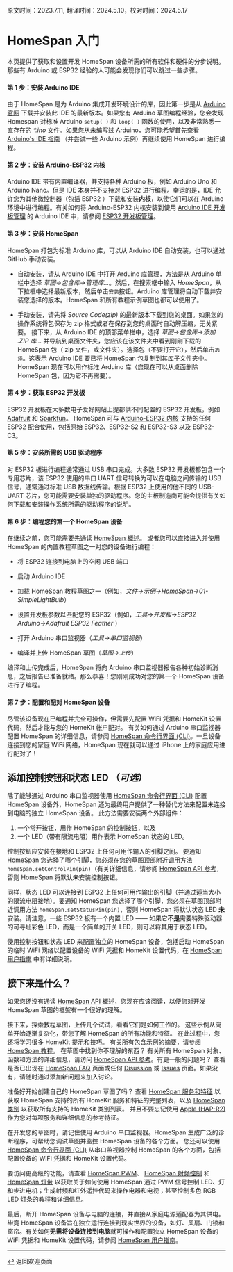 原文时间：2023.7.11, 翻译时间：2024.5.10，校对时间：2024.5.17

# HomeSpan 入门

本页提供了获取和设置开发 HomeSpan 设备所需的所有软件和硬件的分步说明。那些有 Arduino 或 ESP32 经验的人可能会发现你们可以跳过一些步骤。

#### 第 1 步：安装 Arduino IDE

由于 HomeSpan 是为 Arduino 集成开发环境设计的库，因此第一步是从 [Arduino 官网](https://www.arduino.cc/en/software) 下载并安装此 IDE 的最新版本。如果您有 Arduino 草图编程经验，您会发现 Homespan 对标准 Arduino `setup( )` 和 `loop( )` 函数的使用，以及非常熟悉一直存在的 *\*.ino* 文件。如果您从未编写过 Arduino，您可能希望首先查看 [Arduino's IDE 指南](https://www.arduino.cc/en/Guide/Environment) （并尝试一些 Arduino 示例）再继续使用 HomeSpan 进行编程。

#### 第 2 步：安装 Arduino-ESP32 内核

Arduino IDE 带有内置编译器，并支持各种 Arduino 板，例如 Arduino Uno 和 Arduino Nano。但是 IDE 本身并不支持对 ESP32 进行编程。幸运的是，IDE 允许您为其他微控制器（包括 ESP32 ）下载和安装**内核**，以使它们可以在 Arduino 环境中进行编程。有关如何将 Arduino-ESP32 内核安装到使用 [Arduino IDE 开发板管理](https://github.com/espressif/arduino-esp32/blob/master/docs/arduino-ide/boards_manager.md) 的 Arduino IDE 中，请参阅 [ESP32 开发板管理](https://github.com/espressif/arduino-esp32/blob/master/docs/arduino-ide/boards_manager.md)。

#### 第 3 步：安装 HomeSpan

HomeSpan 打包为标准 Arduino 库，可以从 Arduino IDE 自动安装，也可以通过 GitHub 手动安装。

* 自动安装，请从 Arduino IDE 中打开 Arduino 库管理，方法是从 Arduino 单栏中选择 *草图→包含库→管理库...*。然后，在搜索框中输入 *HomeSpan*，从下拉框中选择最新版本，然后单击`安装`按钮。Arduino 库管理将自动下载并安装您选择的版本。HomeSpan 和所有教程示例草图也都可以使用了。


* 手动安装，请先将 *Source Code(zip)* 的最新版本下载到您的桌面。如果您的操作系统将包保存为 zip 格式或者在保存到您的桌面时自动解压缩，无关紧要。 接下来，从 Arduino IDE 的顶部菜单栏中，选择 *草图→包含库→添加 .ZIP 库...* 并导航到桌面文件夹，您应该在该文件夹中看到刚刚下载的 HomeSpan 包（ zip 文件，或文件夹）。选择包（不要打开它），然后单击`选择`。这表示 Arduino IDE 要已将 HomeSpan 包复制到其库子文件夹中。HomeSpan 现在可以用作标准 Arduino 库（您现在可以从桌面删除 HomeSpan 包，因为它不再需要）。

#### 第 4 步：获取 ESP32 开发板

ESP32 开发板在大多数电子爱好网站上提都供不同配置的 ESP32 开发板，例如 [Adafruit](https://www.adafruit.com) 和 [Sparkfun](https://www.sparkfun.com)。 HomeSpan 可与 [Arduino-ESP32 内核](https://docs.espressif.com/projects/arduino-esp32/en/latest/getting_started.html#supported-soc-s) 支持的任何 ESP32 配合使用，包括原始 ESP32、ESP32-S2 和 ESP32-S3 以及 ESP32-C3。


#### 第 5 步：安装所需的 USB 驱动程序


对 ESP32 板进行编程通常通过 USB 串口完成。大多数 ESP32 开发板都包含一个专用芯片，该 ESP32 使用的串口 UART 信号转换为可以在电脑之间传输的 USB 信号，通常通过标准 USB 数据线传输。根据 ESP32 上使用的他不同的 USB-UART 芯片，您可能需要安装单独的驱动程序。您的主板制造商可能会提供有关如何下载和安装操作系统所需的驱动程序的说明。

#### 第 6 步：编程您的第一个 HomeSpan 设备

在继续之前，您可能需要先通读 [HomeSpan 概述](Overview.md)。 或者您可以直接进入并使用 HomeSpan 的内置教程草图之一对您的设备进行编程：

* 将 ESP32 连接到电脑上的空闲 USB 端口

* 启动 Arduino IDE

* 加载 HomeSpan 教程草图之一（例如，*文件→示例→HomeSpan→01-SimpleLightBulb*）

* 设置开发板参数以匹配您的 ESP32（例如，*工具→开发板→ESP32 Arduino→Adafruit ESP32 Feather* ）

* 打开 Arduino 串口监视器（*工具→串口监视器*）

* 编译并上传 HomeSpan 草图（*草图→上传*）

编译和上传完成后，HomeSpan 将向 Arduino 串口监视器报告各种初始诊断消息，之后报告已准备就绪。那么恭喜！您刚刚成功对您的第一个 HomeSpan 设备进行了编程。

#### 第 7 步：配置和配对 HomeSpan 设备

尽管该设备现在已编程并完全可操作，但需要先配置 WiFi 凭据和 HomeKit 设置代码，然后才能与您的 HomeKit 帐户配对。 有关如何通过 Arduino 串口监视器配置 HomeSpan 的详细信息，请参阅 [HomeSpan 命令行界面 (CLI)](CLI.md)。一旦设备连接到您的家庭 WiFi 网络，HomeSpan 现在就可以通过 iPhone 上的家庭应用进行配对了！


## 添加控制按钮和状态 LED （*可选*）

除了能够通过 Arduino 串口监视器使用 [HomeSpan 命令行界面 (CLI)](CLI.md) 配置 HomeSpan 设备外，HomeSpan 还为最终用户提供了一种替代方法来配置未连接到电脑的独立 HomeSpan 设备。 此方法需要安装两个外部组件：

1. 一个常开按钮，用作 HomeSpan 的控制按钮，以及
1. 一个 LED（带有限流电阻）用作表示 HomeSpan 状态的 LED。

控制按钮应安装在接地和 ESP32 上任何可用作输入的引脚之间。 要通知 HomeSpan 您选择了哪个引脚，您必须在您的草图顶部附近调用方法 `homeSpan.setControlPin(pin)`（有关详细信息，请参阅 [HomeSpan API 参考](Reference.md)，否则 HomeSpan 将默认**未**安装控制按钮。

同样，状态 LED 可以连接到 ESP32 上任何可用作输出的引脚（并通过适当大小的限流电阻接地）。要通知 HomeSpan 您选择了哪个引脚，您必须在草图顶部附近调用方法 `homeSpan.setStatusPin(pin)`，否则 HomeSpan 将默认状态 LED **未**安装。请注意，一些 ESP32 板有一个内置 LED —— 如果它**不是**需要特殊驱动器的可寻址彩色 LED，而是一个简单的开关 LED，则可以将其用于状态 LED。


使用控制按钮和状态 LED 来配置独立的 HomeSpan 设备，包括启动 HomeSpan 的临时 WiFi 网络以配置设备的 WiFi 凭据和 HomeKit 设置代码，在 [HomeSpan 用户指南](UserGuide.md) 中有详细说明。


## 接下来是什么？

如果您还没有通读 [HomeSpan API 概述](Overview.md)，您现在应该阅读，以便您对开发 HomeSpan 草图的框架有一个很好的理解。

接下来，探索教程草图，上传几个试试，看看它们是如何工作的。 这些示例从简单开始逐渐复杂化，带您了解 HomeSpan 的所有功能和特征。 在此过程中，您还将学习很多 HomeKit 提示和技巧。 有关所有包含示例的摘要，请参阅 [HomeSpan 教程](Tutorials.md)。 在草图中找到你不理解的东西？ 有关所有 HomeSpan 对象、函数和方法的详细信息，请访问 [HomeSpan API 参考](Reference.md)。有更一般的问题吗？ 查看是否已出现在 [HomeSpan FAQ](FAQ.md) 页面或任何 [Disussion](https://github.com/HomeSpan/HomeSpan/discussions) 或 [Issues](https://github.com/HomeSpan/HomeSpan/issues) 页面。如果没有，请随时通过添加新问题来加入讨论。

准备好开始创建自己的 HomeSpan 草图了吗？ 查看 [HomeSpan 服务和特征](ServiceList.md) 以获取 HomeSpan 支持的所有 HomeKit 服务和特征的完整列表，以及 [HomeSpan 类别](Categories.md) 以获取所有支持的 HomeKit 类别列表。 并且不要忘记使用 [Apple (HAP-R2)](https://developer.apple.com/homekit/specification/) 作为您对每项服务和详细信息的参考特征。

在开发您的草图时，请记住使用 Arduino 串口监视器。HomeSpan 生成广泛的诊断程序，可帮助您调试草图并监控 HomeSpan 设备的各个方面。 您还可以使用 [HomeSpan 命令行界面 (CLI)](CLI.md) 从串口监视器控制 HomeSpan 的各个方面，包括配置设备的 WiFi 凭据和 HomeKit 设置代码。

要访问更高级的功能，请查看 [HomeSpan PWM](PWM.md)、 [HomeSpan 射频控制](RMT.md) 和 [HomeSpan 灯带](Pixels.md) 以获取关于如何使用 HomeSpan 通过 PWM 信号控制 LED、灯和步进电机；生成射频和红外遥控代码来操作电器和电视；甚至控制多色 RGB LED 灯条的教程和详细信息。

最后，断开 HomeSpan 设备与电脑的连接，并直接从家庭电源适配器为其供电。毕竟 HomeSpan 设备旨在独立运行连接到现实世界的设备，如灯、风扇、门锁和窗帘。有关如何**无需将设备连接到电脑**就可操作和配置独立 HomeSpan 设备的 WiFi 凭据和 HomeKit 设置代码，请参阅 [HomeSpan 用户指南](UserGuide.md)。

---

[↩️](../README.md) 返回欢迎页面
